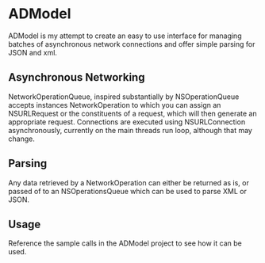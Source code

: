 ADModel
=======

ADModel is my attempt to create an easy to use interface for managing batches of asynchronous network connections and offer simple parsing for JSON and xml.

Asynchronous Networking
------------

NetworkOperationQueue, inspired substantially by NSOperationQueue accepts instances NetworkOperation to which you can assign an NSURLRequest or the constituents of a request, which will then generate an appropriate request. Connections are executed using NSURLConnection asynchronously, currently on the main threads run loop, although that may change.

Parsing
----------------

Any data retrieved by a NetworkOperation can either be returned as is, or passed of to an NSOperationsQueue which can be used to parse XML or JSON.

Usage
----------------

Reference the sample calls in the ADModel project to see how it can be used.

